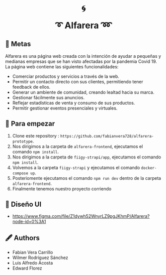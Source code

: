 <div align="center">
    <h1>🌀</h1>
</div>

<h1 style="margin-top:10px;" align="center"> ➰
  <strong> Alfarera </strong> ➿ 
</h1>

## 🐙 Metas

Alfarera es una página web creada con la intención de ayudar a pequeñas y medianas empresas que se han visto afectadas por la pandemia Covid 19. La página web contiene las siguientes funcionalidades:

* Comerciar productos y servicios a través de la web.
* Permitir un contacto directo con sus clientes, permitiendo tener feedback de ellos.
* Generar un ambiente de comunidad, creando lealtad hacia su marca.
* Gestionar fácilmente sus anuncios.
* Reflejar estadísticas de venta y consumo de sus productos.
* Permitir gestionar eventos presenciales y virtuales.


## 🐋 Para empezar

1. Clone este repository  :  `https://github.com/fabianvera728/alfarera-prototype`.
2. Nos dirigimos a la carpeta de `alfarera-frontend`, ejecutamos el comando `npm install`.
3. Nos dirigimos a la carpeta de `fiigy-strapi/app`, ejecutamos el comando `npm install`.
4. Volvemos a la carpeta `fiigy-strapi` y ejecutamos el comando `docker-compose up`.
5. Posteriomente ejecutamos el comando `npm run dev` dentro de la carpeta `alfarera-frontend`.
6. Finalmente tenemos nuestro proyecto corriendo 


## 🦧 Diseño UI

* https://www.figma.com/file/Z1dywh52WnyrLZ9pgJKhmP/Alfarera?node-id=0%3A1

## 🖋️ Authors

- Fabian Vera Carrillo 
- Wilmer Rodríguez Sánchez 
- Luis Alfredo Acosta
- Edward Florez
